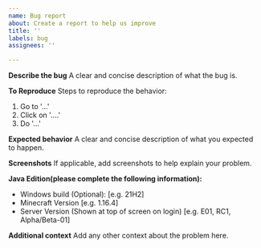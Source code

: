 ```yaml
---
name: Bug report
about: Create a report to help us improve
title: ''
labels: bug
assignees: ''

---
```


**Describe the bug**
A clear and concise description of what the bug is.

**To Reproduce**
Steps to reproduce the behavior:
1. Go to '...'
2. Click on '....'
3. Do '...'

**Expected behavior**
A clear and concise description of what you expected to happen.

**Screenshots**
If applicable, add screenshots to help explain your problem.

**Java Edition(please complete the following information):**
 - Windows build (Optional): [e.g. 21H2]
 - Minecraft Version [e.g. 1.16.4]
 - Server Version (Shown at top of screen on login) [e.g. E01, RC1, Alpha/Beta-01]

**Additional context**
Add any other context about the problem here.
